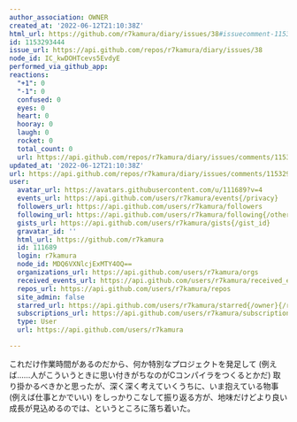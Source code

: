```yaml
---
author_association: OWNER
created_at: '2022-06-12T21:10:38Z'
html_url: https://github.com/r7kamura/diary/issues/38#issuecomment-1153293444
id: 1153293444
issue_url: https://api.github.com/repos/r7kamura/diary/issues/38
node_id: IC_kwDOHTcevs5EvdyE
performed_via_github_app: 
reactions:
  "+1": 0
  "-1": 0
  confused: 0
  eyes: 0
  heart: 0
  hooray: 0
  laugh: 0
  rocket: 0
  total_count: 0
  url: https://api.github.com/repos/r7kamura/diary/issues/comments/1153293444/reactions
updated_at: '2022-06-12T21:10:38Z'
url: https://api.github.com/repos/r7kamura/diary/issues/comments/1153293444
user:
  avatar_url: https://avatars.githubusercontent.com/u/111689?v=4
  events_url: https://api.github.com/users/r7kamura/events{/privacy}
  followers_url: https://api.github.com/users/r7kamura/followers
  following_url: https://api.github.com/users/r7kamura/following{/other_user}
  gists_url: https://api.github.com/users/r7kamura/gists{/gist_id}
  gravatar_id: ''
  html_url: https://github.com/r7kamura
  id: 111689
  login: r7kamura
  node_id: MDQ6VXNlcjExMTY4OQ==
  organizations_url: https://api.github.com/users/r7kamura/orgs
  received_events_url: https://api.github.com/users/r7kamura/received_events
  repos_url: https://api.github.com/users/r7kamura/repos
  site_admin: false
  starred_url: https://api.github.com/users/r7kamura/starred{/owner}{/repo}
  subscriptions_url: https://api.github.com/users/r7kamura/subscriptions
  type: User
  url: https://api.github.com/users/r7kamura

---
```

これだけ作業時間があるのだから、何か特別なプロジェクトを発足して (例えば……人がこういうときに思い付きがちなのがCコンパイラをつくるとかだ) 取り掛かるべきかと思ったが、深く深く考えていくうちに、いま抱えている物事 (例えば仕事とかでいい) をしっかりこなして振り返る方が、地味だけどより良い成長が見込めるのでは、というところに落ち着いた。